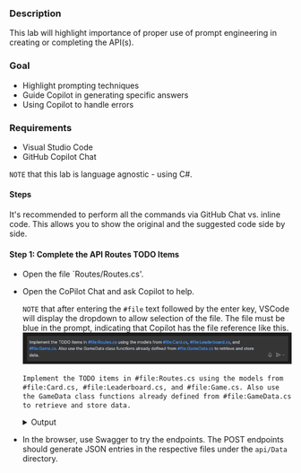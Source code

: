 ### Description

This lab will highlight importance of proper use of prompt engineering in creating or completing the API(s).

### Goal

- Highlight prompting techniques
- Guide Copilot in generating specific answers
- Using Copilot to handle errors

### Requirements

- Visual Studio Code
- GitHub Copilot Chat

`NOTE` that this lab is language agnostic - using C#.

#### Steps

It's recommended to perform all the commands via GitHub Chat vs. inline code. This allows you to show the original and the suggested code side by side.

#### Step 1: Complete the API Routes TODO Items

- Open the file `Routes/Routes.cs'.
- Open the CoPilot Chat and ask Copilot to help.

    `NOTE` that after entering the `#file` text followed by the enter key, VSCode will display the dropdown to allow selection of the file. The file must be blue in the prompt, indicating that Copilot has the file reference like this.
    ![File Selection Prompting Example](./images/file_selection_prompting_example.png)

    ```text
    Implement the TODO items in #file:Routes.cs using the models from #file:Card.cs, #file:Leaderboard.cs, and #file:Game.cs. Also use the GameData class functions already defined from #file:GameData.cs to retrieve and store data.
    ```

    <details>
    <summary>Output</summary>
    <p>
    ```cs
    using Microsoft.AspNetCore.Mvc;
    using api.Models;
    using api.Services;
    using System.Text.Json;

    namespace api.Routes
    {
        public static class GameEndpoints
        {
            public static void MapGameEndpoints(WebApplication app)
            {
                app.MapGet("/greeting", () =>
                {
                    return Results.Ok("Welcome to the Memory Game API!");
                });

                app.MapPost("/game", async ([FromBody] Game game) =>
                {
                    if (game == null) return Results.BadRequest("Invalid game data.");

                    await GameData.SaveGameAsync(game, game.Handle);
                    return Results.Ok($"Game data for {game.Handle} saved successfully.");
                });

                app.MapGet("/game/{handle}", async (string handle) =>
                {
                    var game = await GameData.RetrieveGameAsync(handle);
                    if (game == null) return Results.NotFound($"No game found for handle: {handle}");

                    return Results.Ok(game);
                });

                app.MapPost("/leaderboard", async ([FromBody] Leaderboard entry) =>
                {
                    if (entry == null) return Results.BadRequest("Invalid leaderboard entry.");

                    var leaderboardEntries = await GameData.RetrieveLeaderboardAsync();
                    leaderboardEntries.Add(entry);
                    await GameData.SaveLeaderboardEntryAsync(leaderboardEntries);

                    return Results.Ok($"Leaderboard entry for {entry.Handle} saved successfully.");
                });

                app.MapGet("/leaderboard", async () =>
                {
                    var leaderboardEntries = await GameData.RetrieveLeaderboardAsync();
                    var topTenEntries = leaderboardEntries.OrderByDescending(entry => entry.Score).Take(10);

                    return Results.Ok(topTenEntries);
                });
            }
        }
    }
    ```
</p>
</details>

- In the browser, use Swagger to try the endpoints. The POST endpoints should generate JSON entries in the respective files under the `api/Data` directory.

